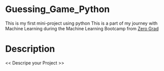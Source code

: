 # Guessing_Game_Python

This is my first mini-project using python
This is a part of my journey with Machine Learning
during the Machine Learning Bootcamp from [Zero Grad](https://zero-grad.com/)


# Description
<< Descripe your Project >>
